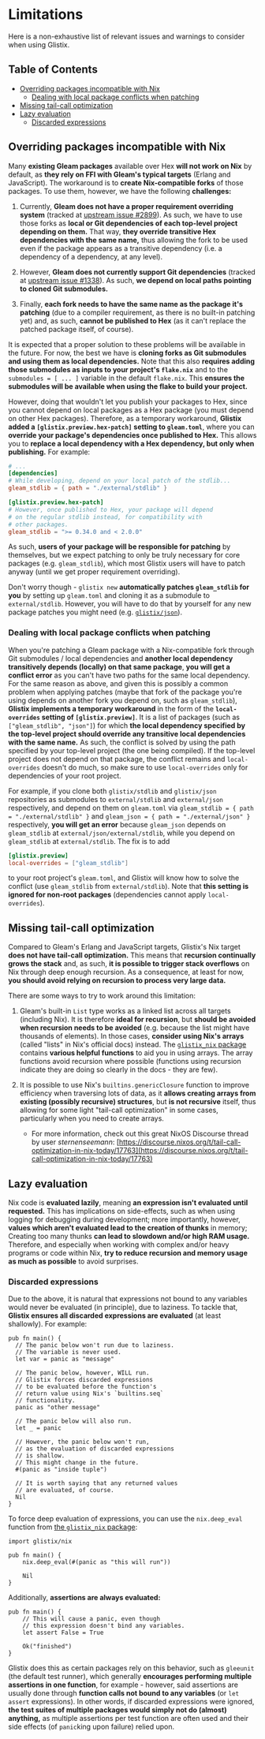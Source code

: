 # Limitations

Here is a non-exhaustive list of relevant issues and warnings to consider when using Glistix.

## Table of Contents

- [Overriding packages incompatible with Nix](#overriding-packages-incompatible-with-nix)
    - [Dealing with local package conflicts when patching](#dealing-with-local-package-conflicts-when-patching)
- [Missing tail-call optimization](#missing-tail-call-optimization)
- [Lazy evaluation](#lazy-evaluation)
    - [Discarded expressions](#discarded-expressions)

## Overriding packages incompatible with Nix

Many **existing Gleam packages** available over Hex **will not work on Nix** by default, as **they rely on FFI with Gleam's typical targets** (Erlang and JavaScript).
The workaround is to **create Nix-compatible forks** of those packages. To use them, however, we have the following **challenges:**

1. Currently, **Gleam does not have a proper requirement overriding system** (tracked at [upstream issue #2899](https://github.com/gleam-lang/gleam/issues/2899)). As such, we have to use those forks as **local or Git dependencies of each top-level project depending on them.** That way, **they override transitive Hex dependencies with the same name,** thus allowing the fork to be used even if the package appears as a transitive dependency (i.e. a dependency of a dependency, at any level).

2. However, **Gleam does not currently support Git dependencies** (tracked at [upstream issue #1338](https://github.com/gleam-lang/gleam/issues/1338)). As such, **we depend on local paths pointing to cloned Git submodules.**

3. Finally, **each fork needs to have the same name as the package it's patching** (due to a compiler requirement, as there is no built-in patching yet) and, as such, **cannot be published to Hex** (as it can't replace the patched package itself, of course).

It is expected that a proper solution to these problems will be available in the future. For now, the best we have is **cloning forks as Git submodules and using them as local dependencies.** Note that this also **requires adding those submodules as inputs to your project's `flake.nix`** and to the `submodules = [ ... ]` variable in the default `flake.nix`. This **ensures the submodules will be available when using the flake to build your project.**

However, doing that wouldn't let you publish your packages to Hex, since you cannot depend on local packages as a Hex package (you must depend on other Hex packages). Therefore, as a temporary workaround, **Glistix added a `[glistix.preview.hex-patch]` setting to `gleam.toml`**, where you can **override your package's dependencies once published to Hex.** This allows you to **replace a local dependency with a Hex dependency, but only when publishing.** For example:

```toml
# ...
[dependencies]
# While developing, depend on your local patch of the stdlib...
gleam_stdlib = { path = "./external/stdlib" }

[glistix.preview.hex-patch]
# However, once published to Hex, your package will depend
# on the regular stdlib instead, for compatibility with
# other packages.
gleam_stdlib = ">= 0.34.0 and < 2.0.0"
```

As such, **users of your package will be responsible for patching** by themselves, but we expect patching to only be truly necessary for core packages (e.g. `gleam_stdlib`), which most Glistix users will have to patch anyway (until we get proper requirement overriding).

Don't worry though - `glistix new` **automatically patches `gleam_stdlib` for you** by setting up `gleam.toml` and cloning it as a submodule to `external/stdlib`. However, you will have to do that by yourself for any new package patches you might need (e.g. [`glistix/json`](https://github.com/glistix/json)).

### Dealing with local package conflicts when patching

When you're patching a Gleam package with a Nix-compatible fork through Git submodules / local dependencies and **another local dependency transitively depends (locally) on that same package**, **you will get a conflict error** as you can't have two paths for the same local dependency. For the same reason as above, and given this is possibly a common problem when applying patches (maybe that fork of the package you're using depends on another fork you depend on, such as `gleam_stdlib`), **Glistix implements a temporary workaround** in the form of the **`local-overrides` setting of `[glistix.preview]`**. It is a list of packages (such as `["gleam_stdlib", "json"]`) for which **the local dependency specified by the top-level project should override any transitive local dependencies with the same name.** As such, the conflict is solved by using the path specified by your top-level project (the one being compiled). If the top-level project does not depend on that package, the conflict remains and `local-overrides` doesn't do much, so make sure to use `local-overrides` only for dependencies of your root project.

For example, if you clone both `glistix/stdlib` and `glistix/json` repositories as submodules to `external/stdlib` and `external/json` respectively, and depend on them on `gleam.toml` via `gleam_stdlib = { path = "./external/stdlib" }` and `gleam_json = { path = "./external/json" }` respectively, **you will get an error** because `gleam_json` depends on `gleam_stdlib` at `external/json/external/stdlib`, while you depend on `gleam_stdlib` at `external/stdlib`. The fix is to add
```toml
[glistix.preview]
local-overrides = ["gleam_stdlib"]
```
to your root project's `gleam.toml`, and Glistix will know how to solve the conflict (use `gleam_stdlib` from `external/stdlib`). Note that **this setting is ignored for non-root packages** (dependencies cannot apply `local-overrides`).


## Missing tail-call optimization

Compared to Gleam's Erlang and JavaScript targets, Glistix's Nix target **does not have tail-call optimization.** This means that **recursion continually grows the stack** and, as such, **it is possible to trigger stack overflows** on Nix through deep enough recursion. As a consequence, at least for now, **you should avoid relying on recursion to process very large data.**

There are some ways to try to work around this limitation:

1. Gleam's built-in `List` type works as a linked list across all targets (including Nix). It is therefore **ideal for recursion**, but **should be avoided when recursion needs to be avoided** (e.g. because the list might have thousands of elements). In those cases, **consider using Nix's arrays** (called "lists" in Nix's official docs) instead. The [`glistix_nix` package](https://github.com/glistix/nix) contains **various helpful functions** to aid you in using arrays. The array functions avoid recursion where possible (functions using recursion indicate they are doing so clearly in the docs - they are few).

2. It is possible to use Nix's `builtins.genericClosure` function to improve efficiency when traversing lots of data, as it **allows creating arrays from existing (possibly recursive) structures**, but **is not recursive** itself, thus allowing for some light "tail-call optimization" in some cases, particularly when you need to create arrays.
    - For more information, check out this great NixOS Discourse thread by user _sternenseemann_: [https://discourse.nixos.org/t/tail-call-optimization-in-nix-today/17763](https://discourse.nixos.org/t/tail-call-optimization-in-nix-today/17763)

## Lazy evaluation

Nix code is **evaluated lazily**, meaning **an expression isn't evaluated until requested.** This has implications on side-effects, such as when using logging for debugging during development; more importantly, however, **values which aren't evaluated lead to the creation of thunks** in memory; Creating too many thunks **can lead to slowdown and/or high RAM usage.** Therefore, and especially when working with complex and/or heavy programs or code within Nix, **try to reduce recursion and memory usage as much as possible** to avoid surprises.

### Discarded expressions

Due to the above, it is natural that expressions not bound to any variables would never be evaluated (in principle), due to laziness. To tackle that, **Glistix ensures all discarded expressions are evaluated** (at least shallowly). For example:

```gleam
pub fn main() {
  // The panic below won't run due to laziness.
  // The variable is never used.
  let var = panic as "message"

  // The panic below, however, WILL run.
  // Glistix forces discarded expressions
  // to be evaluated before the function's
  // return value using Nix's `builtins.seq`
  // functionality.
  panic as "other message"

  // The panic below will also run.
  let _ = panic

  // However, the panic below won't run,
  // as the evaluation of discarded expressions
  // is shallow.
  // This might change in the future.
  #(panic as "inside tuple")

  // It is worth saying that any returned values
  // are evaluated, of course.
  Nil
}
```

To force deep evaluation of expressions, you can use the `nix.deep_eval` function from [the `glistix_nix` package](https://github.com/glistix/nix):

```gleam
import glistix/nix

pub fn main() {
    nix.deep_eval(#(panic as "this will run"))

    Nil
}
```

Additionally, **assertions are always evaluated:**

```gleam
pub fn main() {
    // This will cause a panic, even though
    // this expression doesn't bind any variables.
    let assert False = True

    Ok("finished")
}
```

Glistix does this as certain packages rely on this behavior, such as `gleeunit` (the default test runner), which generally **encourages performing multiple assertions in one function**, for example - however, said assertions are usually done through **function calls not bound to any variables** (or `let assert` expressions). In other words, if discarded expressions were ignored, **the test suites of multiple packages would simply not do (almost) anything,** as multiple assertions per test function are often used and their side effects (of `panic`king upon failure) relied upon.
